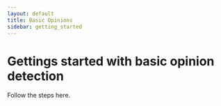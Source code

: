 ```yaml
---
layout: default
title: Basic Opinions
sidebar: getting_started
---
```


# Gettings started with basic opinion detection

Follow the steps here.

